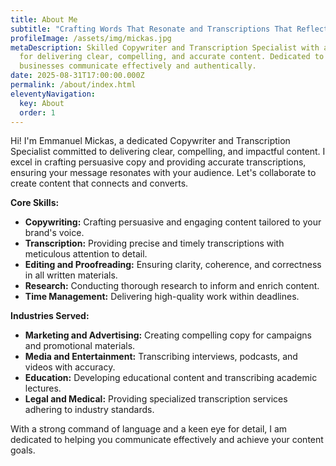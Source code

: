 ```yaml
---
title: About Me
subtitle: "Crafting Words That Resonate and Transcriptions That Reflect "
profileImage: /assets/img/mickas.jpg
metaDescription: Skilled Copywriter and Transcription Specialist with a passion
  for delivering clear, compelling, and accurate content. Dedicated to helping
  businesses communicate effectively and authentically.
date: 2025-08-31T17:00:00.000Z
permalink: /about/index.html
eleventyNavigation:
  key: About
  order: 1
---
```


Hi! I'm Emmanuel Mickas, a dedicated Copywriter and Transcription Specialist committed to delivering clear, compelling, and impactful content. I excel in crafting persuasive copy and providing accurate transcriptions, ensuring your message resonates with your audience. Let's collaborate to create content that connects and converts.

**Core Skills:**

- **Copywriting:** Crafting persuasive and engaging content tailored to your brand's voice.
- **Transcription:** Providing precise and timely transcriptions with meticulous attention to detail.
- **Editing and Proofreading:** Ensuring clarity, coherence, and correctness in all written materials.
- **Research:** Conducting thorough research to inform and enrich content.
- **Time Management:** Delivering high-quality work within deadlines.

**Industries Served:**

- **Marketing and Advertising:** Creating compelling copy for campaigns and promotional materials.
- **Media and Entertainment:** Transcribing interviews, podcasts, and videos with accuracy.
- **Education:** Developing educational content and transcribing academic lectures.
- **Legal and Medical:** Providing specialized transcription services adhering to industry standards.

With a strong command of language and a keen eye for detail, I am dedicated to helping you communicate effectively and achieve your content goals.